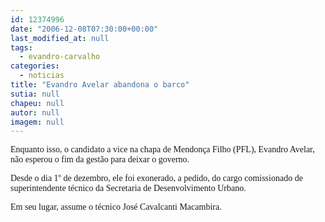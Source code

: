 ```yaml
---
id: 12374996
date: "2006-12-08T07:30:00+00:00"
last_modified_at: null
tags:
  - evandro-carvalho
categories:
  - noticias
title: "Evandro Avelar abandona o barco"
sutia: null
chapeu: null
autor: null
imagem: null
---
```

<p><P><FONT face=Verdana>Enquanto isso, o candidato a vice na chapa de Mendonça Filho (PFL), Evandro Avelar, não esperou o fim da gestão para deixar o governo.</FONT></P></p>
<p><P><FONT face=Verdana>Desde o dia 1º de dezembro, ele foi exonerado, a pedido, do cargo comissionado de superintendente técnico da Secretaria de Desenvolvimento Urbano. </FONT></P></p>
<p><P><FONT face=Verdana>Em seu lugar, assume o técnico José Cavalcanti Macambira.</FONT></P> </p>
